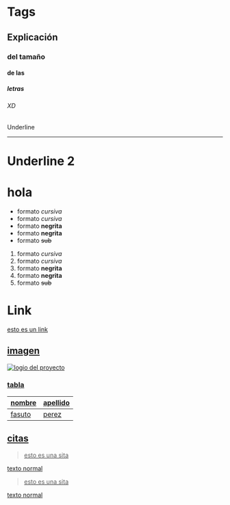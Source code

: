 # Tags
## Explicación
### del tamaño
#### de las 
##### letras
###### XD
Underline
_________
Underline 2
===========
# hola
- formato *cursiva*
- formato _cursiva_
- formato **negrita**
- formato __negrita__
- formato ~~sub~~
1. formato *cursiva*
2. formato _cursiva_
3. formato **negrita**
4. formato __negrita__
5. formato ~~sub~~
# Link
<a href="https://www.google.com/">esto es un link
## imagen
![logio del proyecto](https://i.pinimg.com/originals/37/27/fd/3727fd111f770cfb2960950c57542f4b.jpg¿w=1600&h=900)
### tabla
|nombre|apellido|
|------|--------|
|fasuto|perez|
## citas
>esto es una sita

texto normal
>esto es una sita

texto normal
